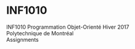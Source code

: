 # INF1010
INF1010 Programmation Objet-Orienté Hiver 2017  
Polytechnique de Montréal   
Assignments   
